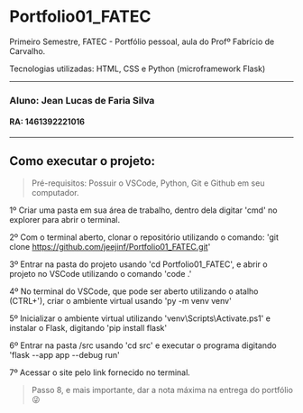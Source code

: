 # Portfolio01_FATEC

Primeiro Semestre, FATEC - Portfólio pessoal, aula do Profº Fabrício de Carvalho.

Tecnologias utilizadas: HTML, CSS e Python (microframework Flask)

--- 

<h3>Aluno: Jean Lucas de Faria Silva</h3>
<h4>RA: 1461392221016</h4>

---

<h2> Como executar o projeto: </h2>

> Pré-requisitos: Possuir o VSCode, Python, Git e Github em seu computador.

1º Criar uma pasta em sua área de trabalho, dentro dela digitar 'cmd' no explorer para abrir o terminal.

2º Com o terminal aberto, clonar o repositório utilizando o comando: 'git clone https://github.com/jeejinf/Portfolio01_FATEC.git'

3º Entrar na pasta do projeto usando 'cd Portfolio01_FATEC', e abrir o projeto no VSCode utilizando o comando 'code .'

4º No terminal do VSCode, que pode ser aberto utilizando o atalho (CTRL+'),  criar o ambiente virtual usando 'py -m venv venv'

5º Inicializar o ambiente virtual utilizando 'venv\Scripts\Activate.ps1' e instalar o Flask, digitando 'pip install flask'

6º Entrar na pasta /src usando 'cd src' e executar o programa digitando 'flask --app app --debug run'

7º Acessar o site pelo link fornecido no terminal.

> Passo 8, e mais importante, dar a nota máxima na entrega do portfólio 😜
